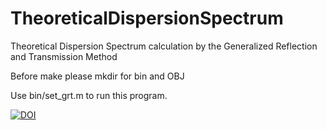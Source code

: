 # TheoreticalDispersionSpectrum
Theoretical Dispersion Spectrum calculation by the Generalized Reflection and Transmission Method

Before make please mkdir for bin and OBJ

Use bin/set_grt.m to run this program.

[![DOI](https://zenodo.org/badge/343056352.svg)](https://zenodo.org/badge/latestdoi/343056352)
